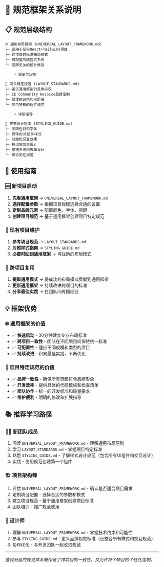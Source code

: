 # 🔗 规范框架关系说明

## 📋 规范层级结构

```
🌐 通用布局框架 (UNIVERSAL_LAYOUT_FRAMEWORK.md)
├─ 适用于任何React+Tailwind项目
├─ 跨项目的标准布局模式
├─ 可配置的响应式系统
└─ 品牌无关的设计原则

    ⬇️ 继承与定制

🎯 项目特定规范 (LAYOUT_STANDARDS.md)
├─ 基于通用框架的具体实现
├─ IE Community Hospice品牌定制
├─ 具体的颜色和间距值
└─ 项目特有的组件模式

    ⬇️ 详细指导

🎨 样式设计指南 (STYLING_GUIDE.md)
├─ 品牌色彩和字体
├─ 具体的UI组件样式
├─ 动画和交互效果
├─ 移动端菜单设计
├─ 按钮系统和表单设计
└─ 可访问性规范
```

## 🎯 使用指南

### 🆕 新项目启动
1. **先看通用框架** → `UNIVERSAL_LAYOUT_FRAMEWORK.md`
2. **选择配置参数** → 根据项目规模选择合适的设置
3. **定制品牌元素** → 配置颜色、字体、间距
4. **创建项目规范** → 基于通用框架创建项目特定规范

### 🔄 现有项目维护
1. **参考项目规范** → `LAYOUT_STANDARDS.md`
2. **对照样式指南** → `STYLING_GUIDE.md`
3. **必要时回到通用框架** → 寻找新的布局模式

### 🚀 跨项目复用
1. **提取通用模式** → 将成功的布局模式贡献到通用框架
2. **更新通用框架** → 持续改进跨项目的标准
3. **分享最佳实践** → 在团队间传播经验

## 💡 框架优势

### 🌐 通用框架的价值
- ✅ **快速启动** - 30分钟建立专业布局标准
- ✅ **跨项目一致性** - 团队在不同项目间保持统一标准
- ✅ **可配置性** - 适应不同规模和类型的项目
- ✅ **持续改进** - 积累最佳实践，不断优化

### 🎯 项目特定规范的价值
- ✅ **品牌一致性** - 确保所有页面符合品牌形象
- ✅ **开发效率** - 提供具体的代码模板和检查清单
- ✅ **团队协作** - 统一的开发标准和质量要求
- ✅ **维护便利** - 明确的修改和扩展指导

## 📚 推荐学习路径

### 👨‍💻 新团队成员
1. 阅读 `UNIVERSAL_LAYOUT_FRAMEWORK.md` - 理解通用布局原则
2. 学习 `LAYOUT_STANDARDS.md` - 掌握项目特定标准
3. 熟悉 `STYLING_GUIDE.md` - 了解样式设计规范（包含所有UI组件和交互设计）
4. 实践 - 使用规范创建第一个组件

### 🏗️ 项目架构师
1. 评估 `UNIVERSAL_LAYOUT_FRAMEWORK.md` - 确认是否适合项目需求
2. 定制项目配置 - 选择合适的参数和模式
3. 建立项目规范 - 基于通用框架创建项目标准
4. 团队培训 - 推广规范使用

### 🎨 设计师
1. 理解 `UNIVERSAL_LAYOUT_FRAMEWORK.md` - 掌握技术约束和可能性
2. 参与 `STYLING_GUIDE.md` - 定义品牌视觉标准（已整合所有样式和交互规范）
3. 协作优化 - 与开发团队一起改进规范

---

*这种分层的规范体系既保证了跨项目的一致性，又允许每个项目的个性化定制。*